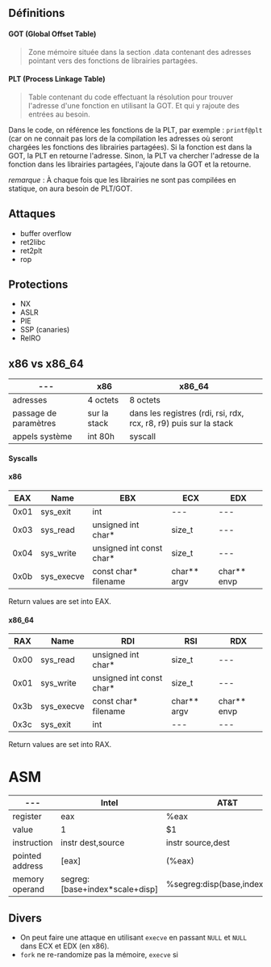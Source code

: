 ## Définitions

#### GOT (Global Offset Table)

> Zone mémoire située dans la section .data contenant des adresses pointant vers des fonctions de librairies partagées.


#### PLT (Process Linkage Table)

> Table contenant du code effectuant la résolution pour trouver l'adresse d'une fonction en utilisant la GOT.
> Et qui y rajoute des entrées au besoin.


Dans le code, on référence les fonctions de la PLT, par exemple : `printf@plt` (car on ne connait pas lors de la compilation les adresses où seront chargées les fonctions des librairies partagées).
Si la fonction est dans la GOT, la PLT en retourne l'adresse.
Sinon, la PLT va chercher l'adresse de la fonction dans les librairies partagées, l'ajoute dans la GOT et la retourne.


_remarque_ : À chaque fois que les librairies ne sont pas compilées en statique, on aura besoin de PLT/GOT.


## Attaques

  * buffer overflow
  * ret2libc
  * ret2plt
  * rop


## Protections

  * NX
  * ASLR
  * PIE
  * SSP (canaries)
  * RelRO


## x86 vs x86_64

---                   | x86          | x86_64
---                   | ---          | ---
adresses              | 4 octets     | 8 octets
passage de paramètres | sur la stack | dans les registres (rdi, rsi, rdx, rcx, r8, r9) puis sur la stack
appels système        | int 80h      | syscall


#### Syscalls

#### x86

EAX  | Name       | EBX                      | ECX         | EDX
---  | ---        | ---                      | ---         | ---
0x01 | sys_exit   | int                      | ---         | ---
0x03 | sys_read   | unsigned int char*       | size_t      | ---
0x04 | sys_write  | unsigned int const char* | size_t      | ---
0x0b | sys_execve | const char*  filename    | char** argv | char** envp

Return values are set into EAX.

#### x86_64

RAX  | Name       | RDI                      | RSI         | RDX
---  | ---        | ---                      | ---         | ---
0x00 | sys_read   | unsigned int char*       | size_t      | ---
0x01 | sys_write  | unsigned int const char* | size_t      | ---
0x3b | sys_execve | const char* filename     | char** argv | char** envp
0x3c | sys_exit   | int                      | ---         | ---

Return values are set into RAX.


# ASM

---              | Intel                          | AT&T
---              | ---                            | ---
register         | eax                            | %eax
value            | 1                              | $1
instruction      | instr dest,source              | instr source,dest
pointed address  | [eax]                          | (%eax)
memory operand   | segreg:[base+index*scale+disp] | %segreg:disp(base,index,scale)



## Divers

  * On peut faire une attaque en utilisant `execve` en passant `NULL` et `NULL` dans ECX et EDX (en x86).
  * `fork` ne re-randomize pas la mémoire, `execve` si
